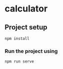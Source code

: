 # calculator

## Project setup
```
npm install
```

### Run the project using
```
npm run serve
```

